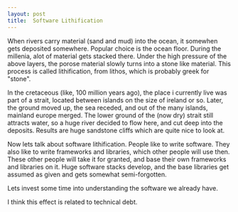 ```yaml
---
layout: post
title:  Software Lithification
---
```


When rivers carry material (sand and mud) into the ocean, it somewhen gets deposited somewhere.
Popular choice is the ocean floor.
During the millenia, alot of material gets stacked there.
Under the high pressure of the above layers, the porose material slowly turns into a stone like material.
This process is called lithification, from lithos, which is probably greek for "stone".

In the cretaceous (like, 100 million years ago), the place i currently live was part of a strait, located between islands on the size of ireland or so.
Later, the ground moved up, the sea receded, and out of the many islands, mainland europe merged.
The lower ground of the (now dry) strait still attracts water, so a huge river decided to flow here, and cut deep into the deposits.
Results are huge sandstone cliffs which are quite nice to look at.

Now lets talk about software lithification.
People like to write software.
They also like to write frameworks and libraries, which other people will use then.
These other people will take it for granted, and base their own frameworks and libraries on it.
Huge software stacks develop, and the base libraries get assumed as given and gets somewhat semi-forgotten.

Lets invest some time into understanding the software we already have.

I think this effect is related to technical debt.
